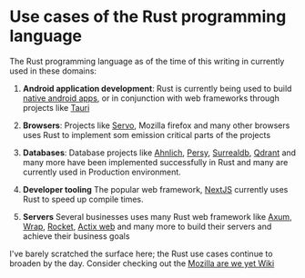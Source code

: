 # Use cases of the Rust programming language

The Rust programming language as of the time of this writing in currently used
in these domains:

1. **Android application development**: Rust is currently being used to build
   [native android apps](https://source.android.com/docs/setup/build/rust/building-rust-modules/overview),
   or in conjunction with web frameworks through projects like
   [Tauri](https://tauri.apps)

2. **Browsers**: Projects like [Servo](https://github.com/servo/servo), Mozilla
   firefox and many other browsers uses Rust to implement som emission critical
   parts of the projects

3. **Databases**: Database projects like
   [Ahnlich](https://github.com/deven96/ahnlich), [Persy](https://persy.rs/),
   [Surrealdb](https://github.com/surrealdb/surrealdb), [Qdrant](https://qdrant.tech/) and many more have been
   implemented successfully in Rust and many are currently used in Production
   environment.
4. **Developer tooling** The popular web framework,
   [NextJS](https://github.com/vercel/next.js/) currently uses Rust to speed up
   compile times.
5. **Servers** Several businesses uses many Rust web framework like
   [Axum](https://github.com/tokio-rs/axum),
   [Wrap](https://github.com/seanmonstar/warp), [Rocket](https://rocket.rs/),
   [Actix web](https://actix.rs/) and many more to build their servers and
   achieve their business goals

I've barely scratched the surface here; the Rust use cases continue to broaden
by the day. Consider checking out the
[Mozilla are we yet Wiki](https://wiki.mozilla.org/Areweyet)
